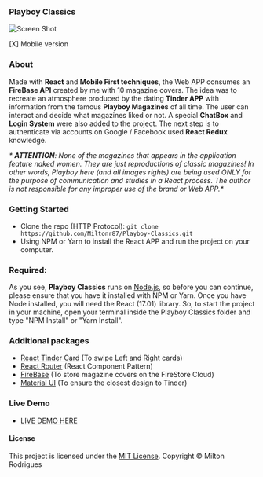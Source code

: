 ### Playboy Classics

![Screen Shot](https://github.com/Miltonr87/Playboy-Classics/blob/main/playboy.png)

[X] Mobile version

### About

Made with **React** and **Mobile First techniques**, the Web APP consumes an **FireBase API** created by me with 10 magazine covers. The idea was to recreate an atmosphere produced by the dating **Tinder APP** with information from the famous **Playboy Magazines** of all time. The user can interact and decide what magazines liked or not. A special **ChatBox** and **Login System** were also added to the project. The next step is to authenticate via accounts on Google / Facebook used **React Redux** knowledge. 

_* **ATTENTION**: None of the magazines that appears in the application feature naked women. They are just reproductions of classic magazines! In other words, Playboy here (and all images rights) are being used ONLY for the purpose of communication and studies in a React process. The author is not responsible for any improper use of the brand or Web APP.*_

### Getting Started

- Clone the repo (HTTP Protocol): ```git clone https://github.com/Miltonr87/Playboy-Classics.git```
- Using NPM or Yarn to install the React APP and run the project on your computer. 

### Required:

As you see, **Playboy Classics** runs on [Node.js](https://nodejs.org/), so before you can continue, please ensure that you have it installed with NPM or Yarn. Once you have Node installed, you will need the React (17.01) library. So, to start the project in your machine, open your terminal inside the Playboy Classics folder and type "NPM Install" or "Yarn Install".

### Additional packages
- [React Tinder Card](https://github.com/3DJakob/react-tinder-card) (To swipe Left and Right cards)
- [React Router](https://reactrouter.com/) (React Component Pattern)
- [FireBase](https://firebase.google.com/) (To store magazine covers on the FireStore Cloud)
- [Material UI](https://material-ui.com/pt/) (To ensure the closest design to Tinder)

### Live Demo 

- [LIVE DEMO HERE](https://playboy-classics.miltonr87.vercel.app/)

#### License

This project is licensed under the [MIT License](https://magno.mit-license.org/2018). Copyright © Milton Rodrigues
